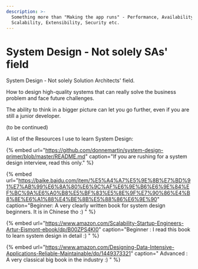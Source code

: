 ```yaml
---
description: >-
  Something more than "Making the app runs" - Performance, Availability,
  Scalability, Extensibility, Security etc.
---
```


# System Design - Not solely SAs' field

System Design - Not solely Solution Architects' field. 

How to design high-quality systems that can really solve the business problem and face future challenges.

The ability to think in a bigger picture can let you go further, even if you are still a junior developer.

\(to be continued\)



A list of the Resources I use to learn System Design:

{% embed url="https://github.com/donnemartin/system-design-primer/blob/master/README.md" caption="If you are rushing for a system design interview, read this only." %}

{% embed url="https://baike.baidu.com/item/%E5%A4%A7%E5%9E%8B%E7%BD%91%E7%AB%99%E6%8A%80%E6%9C%AF%E6%9E%B6%E6%9E%84%EF%BC%9A%E6%A0%B8%E5%BF%83%E5%8E%9F%E7%90%86%E4%B8%8E%E6%A1%88%E4%BE%8B%E5%88%86%E6%9E%90" caption="Beginner: A very clearly written book for system design beginners. It is in Chinese tho :\) " %}

{% embed url="https://www.amazon.com/Scalability-Startup-Engineers-Artur-Ejsmont-ebook/dp/B00ZPS4KI0" caption="Beginner : I read this book to learn system design in detail :\) " %}



{% embed url="https://www.amazon.com/Designing-Data-Intensive-Applications-Reliable-Maintainable/dp/1449373321" caption=" Advanced : A very classical big book in the industry :\) " %}









